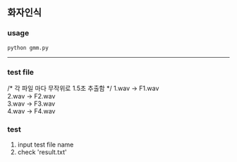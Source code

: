 ## 화자인식
### usage
<code>python gmm.py</code>

---
### test file  
/* 각 파일 마다 무작위로 1.5초 추출함 */
   1.wav -> F1.wav  
   2.wav -> F2.wav  
   3.wav -> F3.wav  
   4.wav -> F4.wav  
   
### test
1. input test file name
2. check 'result.txt'